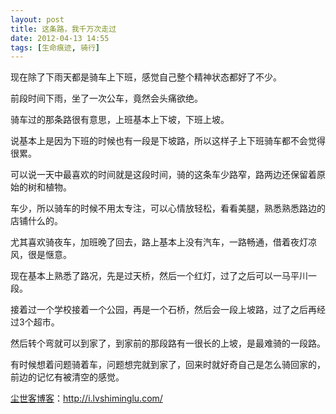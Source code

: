 ```yaml
---
layout: post
title: 这条路，我千万次走过
date: 2012-04-13 14:55
tags: [生命痕迹, 骑行]
---
```

现在除了下雨天都是骑车上下班，感觉自己整个精神状态都好了不少。

前段时间下雨，坐了一次公车，竟然会头痛欲绝。

骑车过的那条路很有意思，上班基本上下坡，下班上坡。

说基本上是因为下班的时候也有一段是下坡路，所以这样子上下班骑车都不会觉得很累。

可以说一天中最喜欢的时间就是这段时间，骑的这条车少路窄，路两边还保留着原始的树和植物。

车少，所以骑车的时候不用太专注，可以心情放轻松，看看美腿，熟悉熟悉路边的店铺什么的。

尤其喜欢骑夜车，加班晚了回去，路上基本上没有汽车，一路畅通，借着夜灯凉风，很是惬意。

现在基本上熟悉了路况，先是过天桥，然后一个红灯，过了之后可以一马平川一段。

接着过一个学校接着一个公园，再是一个石桥，然后会一段上坡路，过了之后再经过3个超市。

然后转个弯就可以到家了，到家前的那段路有一很长的上坡，是最难骑的一段路。

有时候想着问题骑着车，问题想完就到家了，回来时就好奇自己是怎么骑回家的，前边的记忆有被清空的感觉。

<a href="http://i.lvshiminglu.com/">尘世客博客</a>：<a href="http://i.lvshiminglu.com/">http://i.lvshiminglu.com/</a>

